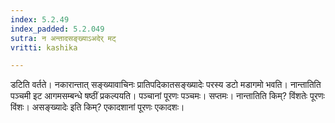 ```yaml
---
index: 5.2.49
index_padded: 5.2.049
sutra: न अन्तादसङ्ख्याऽअदेर् मट्
vritti: kashika

---
```

डटिति वर्तते। नकारान्तात् सङ्ख्यावाचिनः प्रातिपदिकातसङ्ख्यादेः परस्य डटो मडागमो भवति। नान्तातिति पञ्चमी इट आगमसम्बन्धे षष्ठीं प्रकल्पयति। पञ्चानां पूरणः पञ्चमः। सप्तमः। नान्तातिति किम्? विंशतेः पूरणः विंशः। असङ्ख्यादेः इति किम्? एकादशानां पूरणः एकादशः।